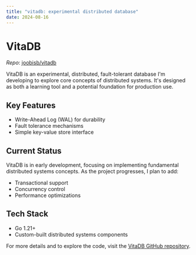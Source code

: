 ```yaml
---
title: "vitadb: experimental distributed database"
date: 2024-08-16
---
```


# VitaDB

*Repo*: [joobisb/vitadb](https://github.com/joobisb/vitadb)

VitaDB is an experimental, distributed, fault-tolerant database I'm developing to explore core concepts of distributed systems. It's designed as both a learning tool and a potential foundation for production use.

## Key Features

- Write-Ahead Log (WAL) for durability
- Fault tolerance mechanisms
- Simple key-value store interface

## Current Status

VitaDB is in early development, focusing on implementing fundamental distributed systems concepts. As the project progresses, I plan to add:

- Transactional support
- Concurrency control
- Performance optimizations

## Tech Stack

- Go 1.21+
- Custom-built distributed systems components

For more details and to explore the code, visit the [VitaDB GitHub repository](https://github.com/joobisb/vitadb).
